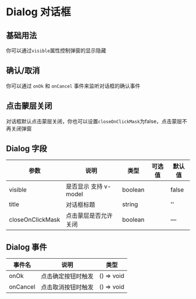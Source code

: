 # Dialog 对话框

## 基础用法

你可以通过`visible`属性控制弹窗的显示隐藏

<preview path="./dialog-base.vue" title="基础对话框"></preview>


## 确认/取消

你可以通过 `onOk` 和 `onCancel` 事件来监听对话框的确认事件

<preview path="./dialog-event.vue" title="提示"></preview>

## 点击蒙层关闭

对话框默认点击蒙层关闭，你也可以设置`closeOnClickMask`为false，点击蒙层不再关闭弹窗 

<preview path="./dialog-close-on-click-mask.vue" title="提示"></preview>

## Dialog 字段

| 参数               | 说明              | 类型      | 可选值                                             | 默认值   |
|------------------|-----------------|---------| -------------------------------------------------- |-------|
| visible          | 是否显示 支持 v-model | boolean |                                | false |
| title            | 对话框标题           | string  |  | '' |
| closeOnClickMask | 点击蒙层是否允许关闭      | boolean |  | —     | false   |

## Dialog 事件

| 事件名      | 说明        | 类型 |
|----------|-----------| --- |
| onOk     | 点击确定按钮时触发 | () => void |
| onCancel | 点击取消按钮时触发 | () => void |

